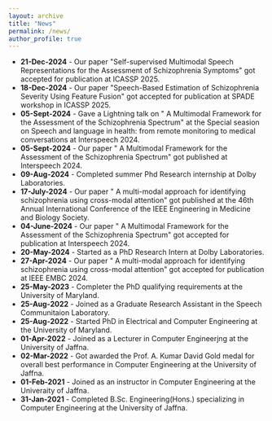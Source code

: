```yaml
---
layout: archive
title: "News"
permalink: /news/
author_profile: true
---
```

* **21-Dec-2024** - Our paper "Self-supervised Multimodal Speech Representations for the Assessment of Schizophrenia Symptoms" got accepted for publication at ICASSP 2025.
* **18-Dec-2024** - Our paper "Speech-Based Estimation of Schizophrenia Severity Using Feature Fusion" got accepted for publication at SPADE workshop in ICASSP 2025.
* **05-Sept-2024** - Gave a Lightning talk on " A Multimodal Framework for the Assessment of the Schizophrenia Spectrum" at the Special seasion on Speech and language in health: from remote monitoring to medical conversations at Interspeech 2024.
* **05-Sept-2024** - Our paper " A Multimodal Framework for the Assessment of the Schizophrenia Spectrum" got published at Interspeech 2024.
* **09-Aug-2024** - Completed summer Phd Research internship at Dolby Laboratories.
* **17-July-2024** - Our paper " A multi-modal approach for identifying schizophrenia using cross-modal attention" got published at the 46th Annual International Conference of the IEEE Engineering in Medicine and Biology Society.
* **04-June-2024** - Our paper " A Multimodal Framework for the Assessment of the Schizophrenia Spectrum" got accepted for publication at Interspeech 2024.
* **20-May-2024** - Started as a PhD Research Intern at Dolby Laboratories.
* **27-Apr-2024** - Our paper " A multi-modal approach for identifying schizophrenia using cross-modal attention" got accepted for publication at IEEE EMBC 2024.
* **25-May-2023** - Completer the PhD qualifying requirements at the University of Maryland.
* **25-Aug-2022** - Joined as a Graduate Research Assistant in the Speech Communitaion Laboratory.
* **25-Aug-2022** - Started PhD in Electrical and Computer Engineering at the University of Maryland.
* **01-Apr-2022** - Joined as a Lecturer in Computer Engineerjng at the University of Jaffna.
* **02-Mar-2022** - Got awarded the Prof. A. Kumar David Gold medal for overall best performance in Computer Engineering at the University of Jaffna.
* **01-Feb-2021** - Joined as an instructor in Computer Engineering at the Univeraity of Jaffna.
* **31-Jan-2021** - Completed B.Sc. Engineering(Hons.) specializing in Computer Engineering at the University of Jaffna.

